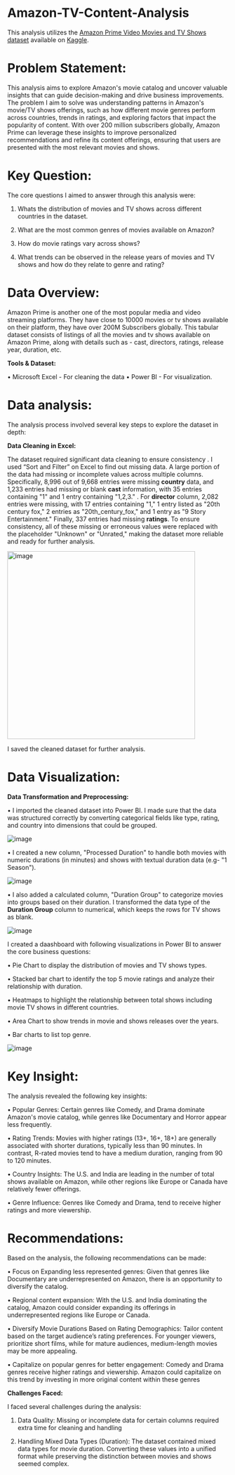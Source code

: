# Amazon-TV-Content-Analysis
This analysis utilizes the [Amazon Prime Video Movies and TV Shows dataset](https://www.kaggle.com/datasets/shivamb/amazon-prime-movies-and-tv-shows) available on [Kaggle](https://www.kaggle.com/).


# Problem Statement:

This analysis aims to explore Amazon's movie catalog and uncover valuable insights that can guide decision-making and drive business improvements. The problem I aim to solve was understanding patterns in Amazon's movie/TV shows offerings, such as how different movie genres perform across countries, trends in ratings, and exploring factors that impact the popularity of content. With over 200 million subscribers globally, Amazon Prime can leverage these insights to improve personalized recommendations and refine its content offerings, ensuring that users are presented with the most relevant movies and shows.

# Key Question:

The core questions I aimed to answer through this analysis were:

1.	Whats the distribution of movies and TV shows across different countries in the dataset.
   
2.	What are the most common genres of movies available on Amazon?
	
3.	How do movie ratings vary across shows?
	
4.	What trends can be observed in the release years of movies and TV shows and how do they relate to genre and rating?
	
# Data Overview: 

Amazon Prime is another one of the most popular media and video streaming platforms. They have close to 10000 movies or tv shows available on their platform, they have over 200M Subscribers globally. This tabular dataset consists of listings of all the movies and tv shows available on Amazon Prime, along with details such as - cast, directors, ratings, release year, duration, etc.

**Tools & Dataset:**  

•  Microsoft Excel - For cleaning the data
•  Power BI -  For visualization.



# Data analysis:

The analysis process involved several key steps to explore the dataset in depth:

**Data Cleaning in Excel:**
   
The dataset required significant data cleaning to ensure consistency . I used “Sort and Filter” on Excel to find out missing data.  A large portion of the data had missing or incomplete values across multiple columns. Specifically, 8,996 out of 9,668 entries were missing **country** data, and 1,233 entries had missing or blank **cast** information, with 35 entries containing "1" and 1 entry containing "1,2,3." . For **director** column, 2,082 entries were missing, with 17 entries containing "1," 1 entry listed as "20th century fox," 2 entries as "20th_century_fox," and 1 entry as "9 Story Entertainment." Finally, 337 entries had missing **ratings**. 
To ensure consistency, all of these missing or erroneous values were replaced with the placeholder "Unknown" or "Unrated," making the dataset more reliable and ready for further analysis.

<img width="428" alt="image" src="https://github.com/user-attachments/assets/8a424f18-42e3-4184-8db8-e5e7a3d343db">

I saved the cleaned dataset for further analysis.

# Data Visualization:

**Data Transformation and Preprocessing:**

•  I imported the cleaned dataset into Power BI. 	I made sure that the data was structured correctly by converting categorical fields like type, rating, and country into dimensions that could be grouped.

![image](https://github.com/user-attachments/assets/f7fb6b93-fb5a-4eaa-b196-884620fb6665)

•  I created a  new column, "Processed Duration" to handle both movies with numeric durations (in minutes) and shows with textual duration data (e.g- "1 Season"). 

![image](https://github.com/user-attachments/assets/04a076b8-6c05-456e-b321-82682a4ed074)

•  I also added a calculated column, "Duration Group" to categorize movies into groups based on their duration. I transformed the data type of the **Duration Group** column to numerical, which keeps the rows for TV shows as blank.


![image](https://github.com/user-attachments/assets/94a40c63-20a5-4c51-ba8c-e352c57cdf19)


I created a daashboard with following visualizations in Power BI to answer the core business questions:

•	Pie Chart to display the distribution of movies and TV shows types.

•      Stacked bar chart to identify the top 5 movie ratings and analyze their relationship with duration.

•	Heatmaps to highlight the relationship between total shows including movie TV shows in different countries.

•	Area Chart to show trends in movie and shows releases over the years.

•	Bar charts  to list top genre.




![image](https://github.com/user-attachments/assets/6acbe479-0f35-48db-8fbb-7427211fca0d)




# Key Insight:

The analysis revealed the following key insights:

•	Popular Genres: Certain genres like Comedy, and Drama dominate Amazon's movie catalog, while genres like Documentary and Horror appear less frequently.
	
•	Rating Trends: Movies with higher ratings (13+, 16+, 18+) are generally associated with shorter durations, typically less than 90 minutes. In contrast, R-rated movies tend to have a medium duration, ranging from 90 to 120 minutes.
	
•	Country Insights: The U.S. and India are leading in the number of total shows available on Amazon, while other regions like Europe or Canada have relatively fewer offerings.
	
•	Genre Influence: Genres like Comedy and Drama, tend to receive higher ratings and more viewership.
   

# Recommendations:

Based on the analysis, the following recommendations can be made:

•	Focus on Expanding less represented genres: Given that genres like Documentary are underrepresented on Amazon, there is an opportunity to diversify the catalog.

•	Regional content expansion: With the U.S. and India dominating the catalog, Amazon could consider expanding its offerings in underrepresented regions like Europe or Canada.

•       Diversify Movie Durations Based on Rating Demographics: Tailor content based on the target audience’s rating preferences. For younger viewers, prioritize short films, while for mature audiences, medium-length movies may be more appealing.

•	Capitalize on popular genres for better engagement: Comedy and Drama genres receive higher ratings and viewership. Amazon could capitalize on this trend by investing in more original content within these genres


**Challenges Faced:**

I faced several challenges during the analysis:

1.	Data Quality: Missing or incomplete data for certain columns required extra time for cleaning and handling
   
2.	Handling Mixed Data Types (Duration): The dataset contained mixed data types for movie duration. Converting these values into a unified format while preserving the distinction between movies and shows seemed complex.

